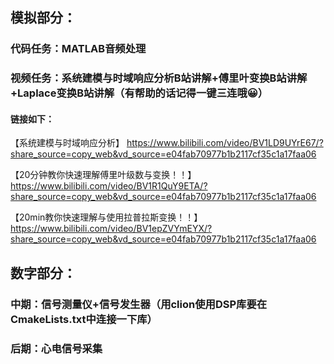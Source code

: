 ## 模拟部分：

### 代码任务：MATLAB音频处理

### 视频任务：系统建模与时域响应分析B站讲解+傅里叶变换B站讲解+Laplace变换B站讲解（有帮助的话记得一键三连哦😀）

#### 链接如下：

【系统建模与时域响应分析】 https://www.bilibili.com/video/BV1LD9UYrE67/?share_source=copy_web&vd_source=e04fab70977b1b2117cf35c1a17faa06

【20分钟教你快速理解傅里叶级数与变换！！】 https://www.bilibili.com/video/BV1R1QuY9ETA/?share_source=copy_web&vd_source=e04fab70977b1b2117cf35c1a17faa06

【20min教你快速理解与使用拉普拉斯变换！！】 https://www.bilibili.com/video/BV1epZVYmEYX/?share_source=copy_web&vd_source=e04fab70977b1b2117cf35c1a17faa06

## 数字部分：

### 中期：信号测量仪+信号发生器（用clion使用DSP库要在CmakeLists.txt中连接一下库）

### 后期：心电信号采集
